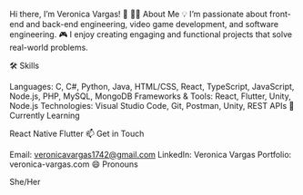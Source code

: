 Hi there, I’m Veronica Vargas! 👋
👩‍💻 About Me
💡 I’m passionate about front-end and back-end engineering, video game development, and software engineering.
🎮 I enjoy creating engaging and functional projects that solve real-world problems.

🛠️ Skills

Languages: C, C#, Python, Java, HTML/CSS, React, TypeScript, JavaScript, Node.js, PHP, MySQL, MongoDB
Frameworks & Tools: React, Flutter, Unity, Node.js
Technologies: Visual Studio Code, Git, Postman, Unity, REST APIs
🌱 Currently Learning

React Native
Flutter
📫 Get in Touch

Email: veronicavargas1742@gmail.com
LinkedIn: Veronica Vargas
Portfolio: veronica-vargas.com
😄 Pronouns

She/Her
